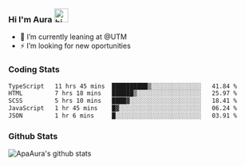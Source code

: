 ### Hi I'm Aura <img src="https://user-images.githubusercontent.com/1303154/88677602-1635ba80-d120-11ea-84d8-d263ba5fc3c0.gif" width="28px" alt="hi">

- 🔭 I’m currently leaning at @UTM
- ⚡ I’m looking for new oportunities


### Coding Stats

<!--START_SECTION:waka-->

```txt
TypeScript   11 hrs 45 mins  ██████████▒░░░░░░░░░░░░░░   41.84 %
HTML         7 hrs 18 mins   ██████▒░░░░░░░░░░░░░░░░░░   25.97 %
SCSS         5 hrs 10 mins   ████▓░░░░░░░░░░░░░░░░░░░░   18.41 %
JavaScript   1 hr 45 mins    █▓░░░░░░░░░░░░░░░░░░░░░░░   06.24 %
JSON         1 hr 6 mins     █░░░░░░░░░░░░░░░░░░░░░░░░   03.91 %
```

<!--END_SECTION:waka-->

### Github Stats

![ApaAura's github stats](https://github-readme-stats.vercel.app/api?username=ApaAura&count_private=true&theme=tokyonight&hide=contribs,prs)
